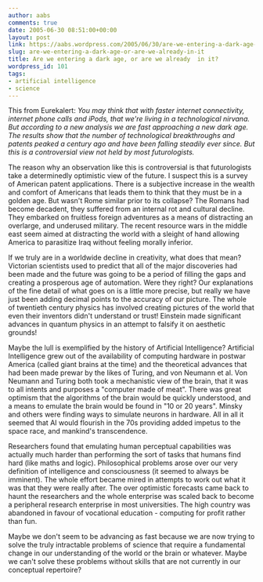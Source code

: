 ```yaml
---
author: aabs
comments: true
date: 2005-06-30 08:51:00+00:00
layout: post
link: https://aabs.wordpress.com/2005/06/30/are-we-entering-a-dark-age-or-are-we-already-in-it/
slug: are-we-entering-a-dark-age-or-are-we-already-in-it
title: Are we entering a dark age, or are we already  in it?
wordpress_id: 101
tags:
- artificial intelligence
- science
---
```


This from Eurekalert:
_You may think that with faster internet connectivity, internet phone calls and iPods, that we're living in a technological nirvana. But according to a new analysis we are fast approaching a new dark age. The results show that the number of technological breakthroughs and patents peaked a century ago and have been falling steadily ever since. But this is a controversial view not held by most futurologists._

The reason why an observation like this is controversial is that futurologists take a determinedly optimistic view of the future. I suspect this is a survey of American patent applications. There is a subjective increase in the wealth and comfort of Americans that leads them to think that they must be in a golden age. But wasn't Rome similar prior to its collapse? The Romans had become decadent, they suffered from an internal rot and cultural decline. They embarked on fruitless foreign adventures as a means of distracting an overlarge, and underused military. The recent resource wars in the middle east seem aimed at distracting the world with a sleight of hand allowing America to parasitize Iraq without feeling morally inferior.

If we truly are in a worldwide decline in creativity, what does that mean? Victorian scientists used to predict that all of the major discoveries had been made and the future was going to be a period of filling the gaps and creating a prosperous age of automation. Were they right? Our explanations of the fine detail of what goes on is a little more precise, but really we have just been adding decimal points to the accuracy of our picture. The whole of twentieth century physics has involved creating pictures of the world that even their inventors didn't understand or trust! Einstein made significant advances in quantum physics in an attempt to falsify it on aesthetic grounds!

Maybe the lull is exemplified by the history of Artificial Intelligence? Artificial Intelligence grew out of the availability of computing hardware in postwar America (called giant brains at the time) and the theoretical advances that had been made prewar by the likes of Turing, and von Neumann et al. Von Neumann and Turing both took a mechanistic view of the brain, that it was to all intents and purposes a "computer made of meat". There was great optimism that the algorithms of the brain would be quickly understood, and a means to emulate the brain would be found in "10 or 20 years". Minsky and others were finding ways to simulate neurons in hardware. All in all it seemed that AI would flourish in the 70s providing added impetus to the space race, and mankind's transcendence.

Researchers found that emulating human perceptual capabilities was actually much harder than performing the sort of tasks that humans find hard (like maths and logic). Philosophical problems arose over our very definition of intelligence and consciousness (it seemed to always be imminent). The whole effort became mired in attempts to work out what it was that they were really after. The over optimistic forecasts came back to haunt the researchers and the whole enterprise was scaled back to become a peripheral research enterprise in most universities. The high country was abandoned in favour of vocational education - computing for profit rather than fun.

Maybe we don't seem to be advancing as fast because we are now trying to solve the truly intractable problems of science that require a fundamental change in our understanding of the world or the brain or whatever. Maybe we can't solve these problems without skills that are not currently in our conceptual repertoire?
